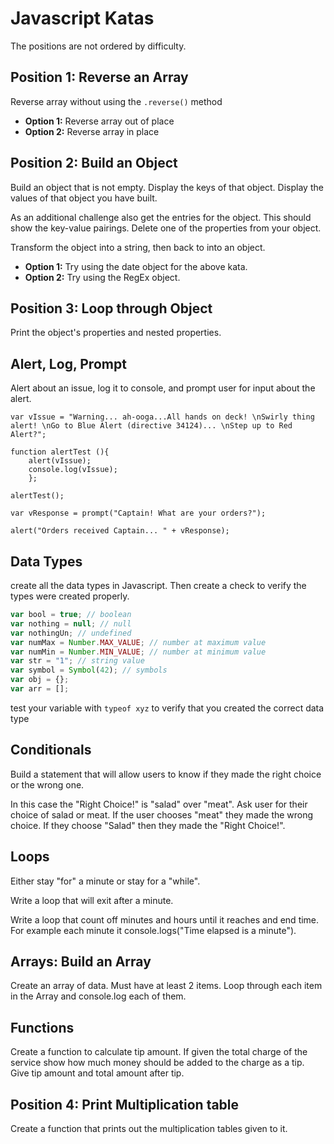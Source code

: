 # Javascript Katas

The positions are not ordered by difficulty.

## Position 1: Reverse an Array

Reverse array without using the `.reverse()` method

- **Option 1:** Reverse array out of place
- **Option 2:** Reverse array in place

## Position 2: Build an Object

Build an object that is not empty. Display the keys of that object. Display the values of that object you have built.

As an additional challenge also get the entries for the object. This should show the key-value pairings. Delete one of the properties from your object.

Transform the object into a string, then back to into an object.

- **Option 1:** Try using the date object for the above kata.
- **Option 2:** Try using the RegEx object.

## Position 3: Loop through Object

Print the object's properties and nested properties.

## Alert, Log, Prompt

Alert about an issue, log it to console, and prompt user for input about the alert.

```
var vIssue = "Warning... ah-ooga...All hands on deck! \nSwirly thing alert! \nGo to Blue Alert (directive 34124)... \nStep up to Red Alert?";

function alertTest (){
    alert(vIssue);
    console.log(vIssue);
    };

alertTest();

var vResponse = prompt("Captain! What are your orders?");

alert("Orders received Captain... " + vResponse);
```

## Data Types

create all the data types in Javascript. Then create a check to verify the types were created properly.

```javascript
var bool = true; // boolean
var nothing = null; // null
var nothingUn; // undefined
var numMax = Number.MAX_VALUE; // number at maximum value
var numMin = Number.MIN_VALUE; // number at minimum value
var str = "1"; // string value
var symbol = Symbol(42); // symbols
var obj = {};
var arr = [];
```

test your variable with `typeof xyz` to verify that you created the correct data type

## Conditionals

Build a statement that will allow users to know if they made the right choice or the wrong one.

In this case the "Right Choice!" is "salad" over "meat". Ask user for their choice of salad or meat. If the user chooses "meat" they made the wrong choice. If they choose "Salad" then they made the "Right Choice!".

## Loops

Either stay "for" a minute or stay for a "while".

Write a loop that will exit after a minute.

Write a loop that count off minutes and hours until it reaches and end time. For example each minute it console.logs("Time elapsed is a minute").

## Arrays: Build an Array

Create an array of data. Must have at least 2 items. Loop through each item in the Array and console.log each of them.

## Functions

Create a function to calculate tip amount. If given the total charge of the service show how much money should be added to the charge as a tip. Give tip amount and total amount after tip.

## Position 4: Print Multiplication table

Create a function that prints out the multiplication tables given to it.

